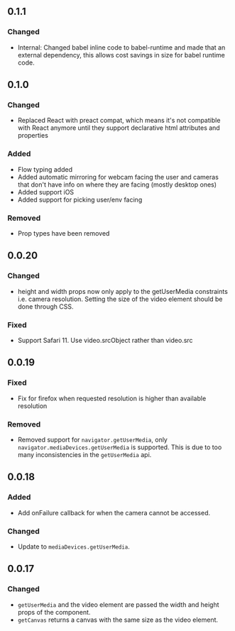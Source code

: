 ## 0.1.1

### Changed
- Internal: Changed babel inline code to babel-runtime and made that an external dependency, this allows cost savings in size for babel runtime code.


## 0.1.0

### Changed
- Replaced React with preact compat, which means it's not compatible with
React anymore until they support declarative html attributes and properties

### Added
- Flow typing added
- Added automatic mirroring for webcam facing the user and cameras
that don't have info on where they are facing (mostly desktop ones)
- Added support iOS
- Added support for picking user/env facing

### Removed
- Prop types have been removed


## 0.0.20

### Changed
- height and width props now only apply to the getUserMedia constraints i.e. camera resolution. Setting the size of the video element should be done through CSS.

### Fixed
- Support Safari 11. Use video.srcObject rather than video.src

## 0.0.19

### Fixed
- Fix for firefox when requested resolution is higher than available resolution

### Removed
- Removed support for `navigator.getUserMedia`, only `navigator.mediaDevices.getUserMedia` is supported. This is due to too many inconsistencies in the `getUserMedia` api.


## 0.0.18

### Added
- Add onFailure callback for when the camera cannot be accessed.

### Changed
- Update to `mediaDevices.getUserMedia`.


## 0.0.17

### Changed
- `getUserMedia` and the video element are passed the width and height props of the component.
- `getCanvas` returns a canvas with the same size as the video element.
